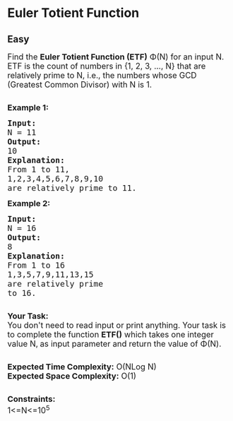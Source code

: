 # Euler Totient Function
##  Easy 
<div class="problem-statement">
                <p></p><p><span style="font-size:18px">Find the&nbsp;<strong>Euler Totient Function (ETF)</strong>&nbsp;Φ(N) for an input N. ETF&nbsp;is the count of numbers in {1, 2, 3, …, N} that are relatively prime to N, i.e., the numbers whose GCD (Greatest Common Divisor) with N&nbsp;is 1.</span><br>
&nbsp;</p>

<p><span style="font-size:18px"><strong>Example 1:</strong></span></p>

<pre><span style="font-size:18px"><strong>Input:</strong></span><span style="font-size:18px"><strong>
</strong>N = 11
<strong>Output:</strong>
10
<strong>Explanation:</strong>
From 1 to 11,
1,2,3,4,5,6,7,8,9,10
are relatively prime to 11.</span>
</pre>

<p><strong><span style="font-size:18px">Example 2:</span></strong></p>

<pre><span style="font-size:18px"><strong>Input:</strong>
N = 16
<strong>Output:</strong>
8
<strong>Explanation:</strong>
From 1 to 16
1,3,5,7,9,11,13,15</span> 
<span style="font-size:18px">are relatively prime
to 16.</span>
</pre>

<p><br>
<strong><span style="font-size:18px">Your Task:</span></strong><br>
<span style="font-size:18px">You don't need to read input or print anything. Your task is to complete the function <strong>ETF()</strong>&nbsp;which takes one integer value&nbsp;N,<strong>&nbsp;</strong>as input parameter&nbsp;and return the value of&nbsp;Φ(N).</span><br>
&nbsp;</p>

<p><span style="font-size:18px"><strong>Expected Time Complexity:</strong>&nbsp;O(NLog N)<br>
<strong>Expected Space Complexity:</strong>&nbsp;O(1)</span><br>
&nbsp;</p>

<p><span style="font-size:18px"><strong>Constraints:</strong><br>
1&lt;=N&lt;=10<sup>5</sup></span></p>
 <p></p>
            </div>